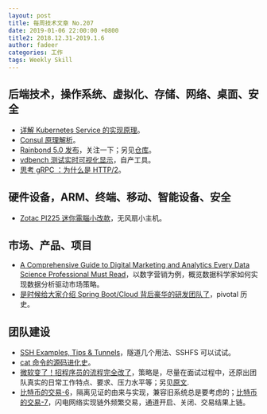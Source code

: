 ```yaml
---
layout: post
title: 每周技术文章 No.207
date: 2019-01-06 22:00:00 +0800
title2: 2018.12.31-2019.1.6
author: fadeer
categories: 工作
tags: Weekly Skill
---
```


## 后端技术，操作系统、虚拟化、存储、网络、桌面、安全

- [详解 Kubernetes Service 的实现原理](https://draveness.me/kubernetes-service)。
- [Consul 原理解析](http://ljchen.net/2019/01/04/consul原理解析)。
- [Rainbond 5.0 发布](https://www.goodrain.com/2018/12/29/jiu-deng-rainbond-5-0fa-bu-zhi-chi-guan-li-dui-jie-yi-you-kubernetesji-qun/)，关注一下；另见[仓库](https://github.com/goodrain/rainbond)。
- [vdbench 测试实时可视化显示](http://www.zphj1987.com/2019/01/03/vdbench-test-display/)，自产工具。
- [思考 gRPC ：为什么是 HTTP/2](https://mp.weixin.qq.com/s/HAJnL3kPnz2Fid-xKk7HKg)。

## 硬件设备，ARM、终端、移动、智能设备、安全

- [Zotac PI225 迷你電腦小改款](https://www.techbang.com/posts/63721-zotac-pi225-mini-computer-small-change-dressup-gemini-lake-generation-celeron-n4000-processor)，无风扇小主机。

## 市场、产品、项目

- [A Comprehensive Guide to Digital Marketing and Analytics Every Data Science Professional Must Read](https://www.analyticsvidhya.com/blog/2018/12/guide-digital-marketing-analytics)，以数字营销为例，概览数据科学家如何实现数据分析驱动市场策略。
- [是时候给大家介绍 Spring Boot/Cloud 背后豪华的研发团队了](http://www.ityouknow.com/springboot/2019/01/03/spring-pivotal.html)，pivotal 历史。

## 团队建设

- [SSH Examples, Tips & Tunnels](https://hackertarget.com/ssh-examples-tunnels)，隧道几个用法、SSHFS 可以试试。
- [cat 命令的源码进化史](http://blog.jobbole.com/114591/)。
- [微软变了！招程序员的流程完全改了](http://blog.jobbole.com/114610/)，策略是，尽量在面试过程中，还原出团队真实的日常工作特点、要求、压力水平等；另见[原文](https://blog.usejournal.com/rethinking-how-we-interview-in-microsofts-developer-division-8f404cfd075a).
- [比特币的交易-6](https://happy123.me/blog/2019/01/01/bi-te-bi-de-jiao-yi-6/)，隔离见证的由来与实现，兼容旧系统总是要考虑的；[比特币的交易-7](https://happy123.me/blog/2019/01/06/bi-te-bi-de-jiao-yi-7/)，闪电网络实现链外频繁交易，通道开启、关闭、交易结果上链。
